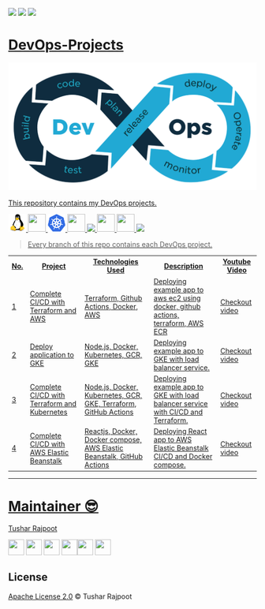 <img src="https://img.shields.io/github/forks/tush-tr/DevOps-Projects"> <img src="https://img.shields.io/github/license/tush-tr/DevOps-Projects"> <img src="https://img.shields.io/github/stars/tush-tr/DevOps-Projects"> <a href="https://twitter.com/tush_tr604" target="blank">

# DevOps-Projects

<img src="1_AwvDJDfErlD34ox2QpwGoA.png" />

This repository contains my DevOps projects.
<p>
<img src="https://raw.githubusercontent.com/devicons/devicon/master/icons/linux/linux-original.svg" alt="linux" height="36" width="36"/>
<img src="https://raw.githubusercontent.com/tush-tr/tush-tr/master/res/docker.gif" height="36" width="36" >
<img src="https://raw.githubusercontent.com/tush-tr/tush-tr/master/res/kubernetes.svg.png"  height="36" width="36" >
<img src="https://raw.githubusercontent.com/tush-tr/tush-tr/master/res/helm.gif"  height="36" width="36" />
<img src="https://raw.githubusercontent.com/itsksaurabh/itsksaurabh/master/assets/terraform.gif" height="36" />
<img src="https://raw.githubusercontent.com/tush-tr/tush-tr/master/res/cicd.gif"  height="36" width="36" />
<img src="https://raw.githubusercontent.com/tush-tr/tush-tr/master/res/ghactions.png"  height="36" width="36" />
 <img src="https://upload.wikimedia.org/wikipedia/commons/thumb/e/e9/Jenkins_logo.svg/226px-Jenkins_logo.svg.png?20120629215426" height="36" />
</p>


>Every branch of this repo contains each DevOps project.

<table>
<tr>
<th>No.</th>
<th>Project</th>
<th>Technologies Used</th>
<th>Description</th>
<th>Youtube Video</th>
</tr>
<tr>
<td>1</td>
<td>
<a href="https://github.com/kubekode/DevOps-Projects/tree/Complete-CI/CD-with-Terraform-AWS">
Complete CI/CD with Terraform and AWS
</a>
</td>
<td>Terraform, Github Actions, Docker, AWS</td>
<td>Deploying example app to aws ec2 using docker, github actions, terraform, AWS ECR</td>
<td>
<a href="https://www.youtube.com/watch?v=5sZAx2ylsOo&t=520s">Checkout video</a>
</td>
</tr>
<tr>
<td>2</td>
<td>
<a href="https://github.com/kubekode/DevOps-Projects/tree/Deploy-nodeapp-to-GKE">
Deploy application to GKE
</a>
</td>
<td>Node.js, Docker, Kubernetes, GCR, GKE</td>
<td>Deploying example app to GKE with load balancer service.</td>
<td>
<a href="https://www.youtube.com/watch?v=w9GjyDafguI&t=382s">Checkout video</a>
</td>
</tr>
<tr>
<td>3</td>
<td>
<a href="https://github.com/kubekode/DevOps-Projects/tree/Complete-CI/CD-with-Terraform-GKE">
Complete CI/CD with Terraform and Kubernetes
</a>
</td>
<td>Node.js, Docker, Kubernetes, GCR, GKE, Terraform, GitHub Actions</td>
<td>Deploying example app to GKE with load balancer service with CI/CD and Terraform.</td>
<td>
<a href="https://www.youtube.com/watch?v=u59WdYrkiJI&t=139s">Checkout video</a>
</td>
</tr>
<tr>
<td>4</td>
<td>
<a href="https://github.com/kubekode/DevOps-Projects/tree/Docker-compose-CI/CD-AWS-Beanstalk">
Complete CI/CD with AWS Elastic Beanstalk
</a>
</td>
<td>Reactjs, Docker, Docker compose, AWS Elastic Beanstalk, GitHub Actions</td>
<td>Deploying React app to AWS Elastic Beanstalk CI/CD and Docker compose.</td>
<td>
<a href="https://www.youtube.com/watch?v=spA3jJYi6Q4">Checkout video</a>
</td>
</tr>
</table>

<hr>

# Maintainer 😎

[Tushar Rajpoot](https://tusharrajpoot.com)

<a href="https://www.github.com/tush-tr" target="_blank" rel="noreferrer"><img src="https://raw.githubusercontent.com/danielcranney/readme-generator/main/public/icons/socials/github.svg" width="32" height="32" /></a> <a href="https://tusharrajpoot.hashnode.dev" target="_blank" rel="noreferrer"><img src="https://raw.githubusercontent.com/danielcranney/readme-generator/main/public/icons/socials/hashnode.svg" width="32" height="32" /></a> <a href="http://www.medium.com/@tush-tr" target="_blank" rel="noreferrer"><img src="https://raw.githubusercontent.com/danielcranney/readme-generator/main/public/icons/socials/medium.svg" width="32" height="32" /></a> <a href="https://www.twitter.com/tush_tr604" target="_blank" rel="noreferrer"><img src="https://raw.githubusercontent.com/danielcranney/readme-generator/main/public/icons/socials/twitter.svg" width="32" height="32" /></a><a href="https://linkedin.com/in/tushar-r-849510116" target="_blank" rel="noreferrer"><img src="https://cdn-icons-png.flaticon.com/512/174/174857.png" width="32" height="32" /></a> <a href="https://www.youtube.com/c/UCSL_wYi9WB-uPz2_OzKb7bg" target="_blank" rel="noreferrer"><img src="https://raw.githubusercontent.com/danielcranney/readme-generator/main/public/icons/socials/youtube.svg" width="32" height="32" /></a>

## License

[Apache License 2.0](LICENSE) © Tushar Rajpoot
